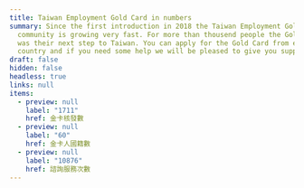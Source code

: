 ```yaml
---
title: Taiwan Employment Gold Card in numbers
summary: Since the first introduction in 2018 the Taiwan Employment Gold Card
  community is growing very fast. For more than thousend people the Gold Card
  was their next step to Taiwan. You can apply for the Gold Card from every
  country and if you need some help we will be pleased to give you support.
draft: false
hidden: false
headless: true
links: null
items:
  - preview: null
    label: "1711"
    href: 金卡核發數
  - preview: null
    label: "60"
    href: 金卡人國籍數
  - preview: null
    label: "10876"
    href: 諮詢服務次數
---
```

<!-- This text will never be seen -->